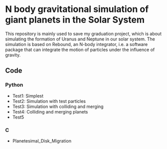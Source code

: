 # N body gravitational simulation of giant planets in the Solar System

This repository is mainly used to save my graduation project, which is about simulating the formation of Uranus and Neptune in our solar system. The simulation is based on Rebound, an N-body integrator, i.e. a software package that can integrate the motion of particles under the influence of gravity.

## Code

### Python
* Test1: Simplest
* Test2: Simulation with test particles 
* Test3: Simulation with colliding and merging
* Test4: Colliding and merging planets
* Test5

### C
* Planetesimal_Disk_Migration
